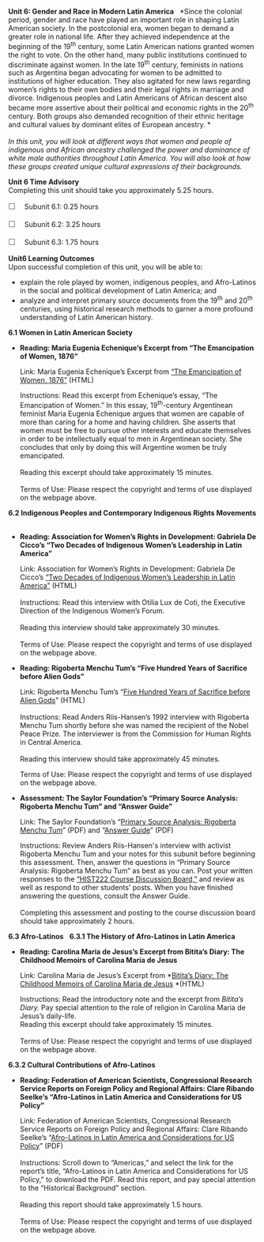 **Unit 6: Gender and Race in Modern Latin America** <span
id="6"></span> 
*Since the colonial period, gender and race have played an important
role in shaping Latin American society. In the postcolonial era, women
began to demand a greater role in national life. After they achieved
independence at the beginning of the 19<sup>th</sup> century, some Latin
American nations granted women the right to vote. On the other hand,
many public institutions continued to discriminate against women. In the
late 19<sup>th</sup> century, feminists in nations such as Argentina
began advocating for women to be admitted to institutions of higher
education. They also agitated for new laws regarding women’s rights to
their own bodies and their legal rights in marriage and
divorce. Indigenous peoples and Latin Americans of African descent also
became more assertive about their political and economic rights in the
20<sup>th</sup> century. Both groups also demanded recognition of their
ethnic heritage and cultural values by dominant elites of European
ancestry. *  
    
 *In this unit, you will look at different ways that women and people of
indigenous and African ancestry challenged the power and dominance of
white male authorities throughout Latin America. You will also look at
how these groups created unique cultural expressions of their
backgrounds.*

**Unit 6 Time Advisory**  
Completing this unit should take you approximately 5.25 hours.  
  
 <span
style="color: rgb(85, 85, 85); font-family: 'Myriad Pro', 'Gill Sans', 'Gill Sans MT', Calibri, sans-serif; font-size: 16.363636016845703px; line-height: 21.81818199157715px;">☐
   </span>Subunit 6.1: 0.25 hours  
  
 <span
style="color: rgb(85, 85, 85); font-family: 'Myriad Pro', 'Gill Sans', 'Gill Sans MT', Calibri, sans-serif; font-size: 16.363636016845703px; line-height: 21.81818199157715px;">☐
   </span>Subunit 6.2: 3.25 hours  
  
 <span
style="color: rgb(85, 85, 85); font-family: 'Myriad Pro', 'Gill Sans', 'Gill Sans MT', Calibri, sans-serif; font-size: 16.363636016845703px; line-height: 21.81818199157715px;">☐
   </span>Subunit 6.3: 1.75 hours 

**Unit6 Learning Outcomes**  
Upon successful completion of this unit, you will be able to:
-   explain the role played by women, indigenous peoples, and
    Afro-Latinos in the social and political development of Latin
    America; and
-   analyze and interpret primary source documents from the
    19<sup>th</sup> and 20<sup>th</sup> centuries, using historical
    research methods to garner a more profound understanding of Latin
    American history.

**6.1 Women in Latin American Society** <span id="6.1"></span> 
-   **Reading: Maria Eugenia Echenique’s Excerpt from “The Emancipation
    of Women, 1876”**

    Link: Maria Eugenia Echenique’s Excerpt from [“The Emancipation of
    Women,
    1876”](http://faculty.chass.ncsu.edu/slatta/hi216/documents/dfeminism.htm) (HTML)  
      
     Instructions: Read this excerpt from Echenique’s essay, “The
    Emancipation of Women.” In this essay, 19<sup>th</sup>-century
    Argentinean feminist Maria Eugenia Echenique argues that women are
    capable of more than caring for a home and having children. She
    asserts that women must be free to pursue other interests and
    educate themselves in order to be intellectually equal to men in
    Argentinean society. She concludes that only by doing this will
    Argentine women be truly emancipated.  
        
     Reading this excerpt should take approximately 15 minutes.  
        
     Terms of Use: Please respect the copyright and terms of use
    displayed on the webpage above.

**6.2 Indigenous Peoples and Contemporary Indigenous Rights Movements**
<span id="6.2"></span> 
-   **Reading: Association for Women’s Rights in Development: Gabriela
    De Cicco’s “Two Decades of Indigenous Women’s Leadership in Latin
    America”**

    Link: Association for Women’s Rights in Development: Gabriela De
    Cicco’s [“Two Decades of Indigenous Women’s Leadership in Latin
    America”](http://www.awid.org/News-Analysis/Friday-Files/Two-Decades-of-Indigenous-Women-s-Leadership-in-Latin-America) (HTML)  
        
     Instructions: Read this interview with Otilia Lux de Coti, the
    Executive Direction of the Indigenous Women’s Forum.  
        
     Reading this interview should take approximately 30 minutes.  
        
     Terms of Use: Please respect the copyright and terms of use
    displayed on the webpage above.

-   **Reading: Rigoberta Menchu Tum’s “Five Hundred Years of Sacrifice
    before Alien Gods”**

    Link: Rigoberta Menchu Tum’s “[Five Hundred Years of Sacrifice
    before Alien Gods](http://www.kstrom.net/isk/maya/menchu.html)”
    (HTML)  
        
     Instructions: Read Anders Riis-Hansen’s 1992 interview with
    Rigoberta Menchu Tum shortly before she was named the recipient of
    the Nobel Peace Prize. The interviewer is from the Commission for
    Human Rights in Central America.  
        
     Reading this interview should take approximately 45 minutes.  
      
     Terms of Use: Please respect the copyright and terms of use
    displayed on the webpage above.

-   **Assessment: The Saylor Foundation’s “Primary Source Analysis:
    Rigoberta Menchu Tum” and “Answer Guide”**

    Link: The Saylor Foundation’s “[Primary Source Analysis: Rigoberta
    Menchu
    Tum](https://resources.saylor.org/archived/wp-content/uploads/2012/07/HIST-222-Assessment-6.FINAL_.pdf)”
    (PDF) and “[Answer
    Guide](https://resources.saylor.org/archived/wp-content/uploads/2012/07/HIST-222-Assessment-6-Answer-Guide.FINAL_.pdf)”
    (PDF)  
      
     Instructions: Review Anders Riis-Hansen's interview with activist
    Rigoberta Menchu Tum and your notes for this subunit before
    beginning this assessment. Then, answer the questions in “Primary
    Source Analysis: Rigoberta Menchu Tum” as best as you can. Post your
    written responses to the [“HIST222 Course Discussion
    Board,”](http://forums.saylor.org/forum/history/HIST222/) and review
    as well as respond to other students’ posts. When you have finished
    answering the questions, consult the Answer Guide.  
        
     Completing this assessment and posting to the course discussion
    board should take approximately 2 hours.

**6.3 Afro-Latinos** <span id="6.3"></span> 
**6.3.1 The History of Afro-Latinos in Latin America** <span
id="6.3.1"></span> 
-   **Reading: Carolina Maria de Jesus’s Excerpt from Bitita’s Diary:
    The Childhood Memoirs of Carolina Maria de Jesus**

    Link: Carolina Maria de Jesus’s Excerpt from *[Bitita’s Diary: The
    Childhood Memoirs of Carolina Maria de
    Jesus](http://faculty.chass.ncsu.edu/slatta/hi216/documents/BETITA.HTM) *(HTML)  
      
     Instructions: Read the introductory note and the excerpt from
    *Bitita’s Diary.* Pay special attention to the role of religion in
    Carolina Maria de Jesus’s daily-life.  
     Reading this excerpt should take approximately 15 minutes.  
        
     Terms of Use: Please respect the copyright and terms of use
    displayed on the webpage above.

**6.3.2 Cultural Contributions of Afro-Latinos** <span
id="6.3.2"></span> 
-   **Reading: Federation of American Scientists, Congressional Research
    Service Reports on Foreign Policy and Regional Affairs: Clare
    Ribando Seelke’s “Afro-Latinos in Latin America and Considerations
    for US Policy”**

    Link: Federation of American Scientists, Congressional Research
    Service Reports on Foreign Policy and Regional Affairs: Clare
    Ribando Seelke’s “[Afro-Latinos in Latin America and Considerations
    for US Policy](http://www.fas.org/sgp/crs/row/)” (PDF)  
        
     Instructions: Scroll down to “Americas,” and select the link for
    the report’s title, “Afro-Latinos in Latin America and
    Considerations for US Policy,” to download the PDF. Read this
    report, and pay special attention to the “Historical Background”
    section.   
        
     Reading this report should take approximately 1.5 hours.  
        
     Terms of Use: Please respect the copyright and terms of use
    displayed on the webpage above.


